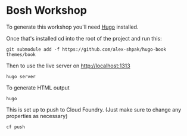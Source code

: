 # Bosh Workshop

To generate this workshop you'll need [Hugo](https://gohugo.io/) installed. 

Once that's installed cd into the root of the project and run this:

```
git submodule add -f https://github.com/alex-shpak/hugo-book themes/book
```

Then to use the live server on [http://localhost:1313](http://localhost:1313)
```
hugo server
```

To generate HTML output
```
hugo
```

This is set up to push to Cloud Foundry. (Just make sure to change any properties as necessary)
```
cf push
```

